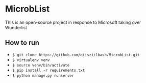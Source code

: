 # MicrobList
This is an open-source project in response to Microsoft taking over Wunderlist


## How to run
- ``` $ git clone https://github.com/qiisziilbash/MicrobList.git ``` 
- ``` $ virtualenv venv ```
- ``` $ source venv/bin/activate ```
- ``` $ pip install -r requirements.txt ```
- ``` $ python manage.py runserver ```